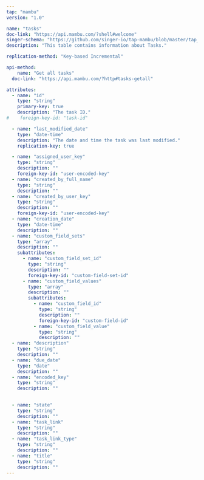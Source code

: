 ```yaml
---
tap: "mambu"
version: "1.0"

name: "tasks"
doc-link: "https://api.mambu.com/?shell#welcome"
singer-schema: "https://github.com/singer-io/tap-mambu/blob/master/tap_mambu/schemas/tasks.json"
description: "This table contains information about Tasks."

replication-method: "Key-based Incremental"

api-method:
    name: "Get all tasks"
  doc-link: "https://api.mambu.com/?http#tasks-getall"

attributes:
  - name: "id"
    type: "string"
    primary-key: true
    description: "The task ID."
#    foreign-key-id: "task-id"

  - name: "last_modified_date"
    type: "date-time"
    description: "The date and time the task was last modified."
    replication-key: true

  - name: "assigned_user_key"
    type: "string"
    description: ""
    foreign-key-id: "user-encoded-key"
  - name: "created_by_full_name"
    type: "string"
    description: ""
  - name: "created_by_user_key"
    type: "string"
    description: ""
    foreign-key-id: "user-encoded-key"
  - name: "creation_date"
    type: "date-time"
    description: ""
  - name: "custom_field_sets"
    type: "array"
    description: ""
    subattributes:
      - name: "custom_field_set_id"
        type: "string"
        description: ""
        foreign-key-id: "custom-field-set-id"
      - name: "custom_field_values"
        type: "array"
        description: ""
        subattributes:
          - name: "custom_field_id"
            type: "string"
            description: ""
            foreign-key-id: "custom-field-id"
          - name: "custom_field_value"
            type: "string"
            description: ""
  - name: "description"
    type: "string"
    description: ""
  - name: "due_date"
    type: "date"
    description: ""
  - name: "encoded_key"
    type: "string"
    description: ""

  
  - name: "state"
    type: "string"
    description: ""
  - name: "task_link"
    type: "string"
    description: ""
  - name: "task_link_type"
    type: "string"
    description: ""
  - name: "title"
    type: "string"
    description: ""
---
```

